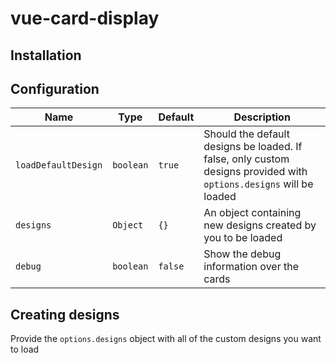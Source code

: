 # vue-card-display

## Installation

## Configuration

| Name                | Type      | Default | Description                                                                                                        |
| ------------------- | --------- | ------- | ------------------------------------------------------------------------------------------------------------------ |
| `loadDefaultDesign` | `boolean` | `true`  | Should the default designs be loaded. If false, only custom designs provided with `options.designs` will be loaded |
| `designs`           | `Object`  | `{}`    | An object containing new designs created by you to be loaded                                                       |
| `debug`             | `boolean` | `false` | Show the debug information over the cards                                                                          |

## Creating designs

Provide the `options.designs` object with all of the custom designs you want to load

